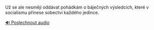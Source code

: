 
Už se ale nesmějí oddávat pohádkám o báječných výsledcích, které v socialismu přinese sobectví každého jedince.

[🔊 Poslechnout audio](/data/7-paragraphs/audio/chapter_136/para_006-U-se-ale-nesmj-oddvat-pohdkm-o-bjench-vs.mp3)
